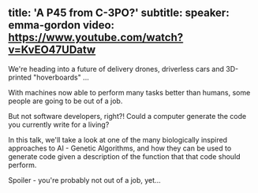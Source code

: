 title: 'A P45 from C-3PO?'
subtitle:
speaker: emma-gordon
video: https://www.youtube.com/watch?v=KvEO47UDatw
---
We're heading into a future of delivery drones, driverless cars and 3D-printed "hoverboards" ...

With machines now able to perform many tasks better than humans, some people are going to be out of a job.

But not software developers, right?! Could a computer generate the code you currently write for a living?

In this talk, we'll take a look at one of the many biologically inspired approaches to AI - Genetic Algorithms, and how they can be used to generate code given a description of the function that that code should perform.

Spoiler - you're probably not out of a job, yet...
